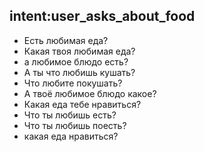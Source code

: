 ## intent:user_asks_about_food
- Есть любимая еда?
- Какая твоя любимая еда?
- а любимое блюдо есть?  
- А ты что любишь кушать?
- Что любите покушать? 
- А твоё любимое блюдо какое? 
- Какая еда тебе нравиться?
- Что ты любишь есть?
- Что ты любишь поесть?
- какая еда нравиться?
